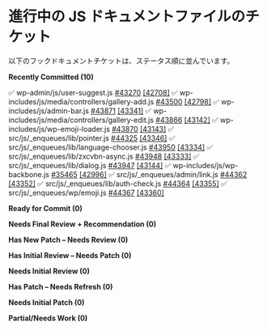 <!--
# In-progress JS docs file tickets
-->

# 進行中の JS ドキュメントファイルのチケット

<!--
The following hook docs tickets are sorted by status:
-->

以下のフックドキュメントチケットは、ステータス順に並んでいます。

**Recently Committed (10)**

✅ wp-admin/js/user-suggest.js [#43270](https://core.trac.wordpress.org/ticket/43270) [\[42708\]](https://core.trac.wordpress.org/changeset/42708)
✅ wp-includes/js/media/controllers/gallery-add.js [#43500](https://core.trac.wordpress.org/ticket/43500) [\[42798\]](https://core.trac.wordpress.org/changeset/42798)
✅ wp-includes/js/admin-bar.js [#43871](https://core.trac.wordpress.org/ticket/43871) [\[43341\]](https://core.trac.wordpress.org/changeset/43341)
✅ wp-includes/js/media/controllers/gallery-edit.js [#43866](https://core.trac.wordpress.org/ticket/43866) [\[43142\]](https://core.trac.wordpress.org/changeset/43142)
✅ wp-includes/js/wp-emoji-loader.js [#43870](https://core.trac.wordpress.org/ticket/43870) [\[43143\]](https://core.trac.wordpress.org/changeset/43143)
✅ src/js/\_enqueues/lib/pointer.js [#44325](https://core.trac.wordpress.org/ticket/44325) [\[43346\]](https://core.trac.wordpress.org/changeset/43346)
✅ src/js/\_enqueues/lib/language-chooser.js [#43950](https://core.trac.wordpress.org/ticket/43950) [\[43334\]](https://core.trac.wordpress.org/changeset/43334)
✅ src/js/\_enqueues/lib/zxcvbn-async.js [#43948](https://core.trac.wordpress.org/ticket/43948) [\[43333\]](https://core.trac.wordpress.org/changeset/43333)
✅ src/js/\_enqueues/lib/dialog.js [#43947](https://core.trac.wordpress.org/ticket/43947) [\[43144\]](https://core.trac.wordpress.org/changeset/43144)
✅ wp-includes/js/wp-backbone.js [#35465](https://core.trac.wordpress.org/ticket/35465) [\[42996\]](https://core.trac.wordpress.org/changeset/42996)
✅ src/js/\_enqueues/admin/link.js [#44362](https://core.trac.wordpress.org/ticket/44362) [\[43352\]](https://core.trac.wordpress.org/changeset/43352)
✅ src/js/\_enqueues/lib/auth-check.js [#44364](https://core.trac.wordpress.org/ticket/44364) [\[43355\]](https://core.trac.wordpress.org/changeset/43355)
✅ src/js/\_enqueues/wp/emoji.js [#44367](https://core.trac.wordpress.org/ticket/44367) [\[43360\]](https://core.trac.wordpress.org/changeset/43360)

**Ready for Commit (0)**

**Needs Final Review + Recommendation (0)**

**Has New Patch – Needs Review (0)**

**Has Initial Review – Needs Patch (0)**

**Needs Initial Review (0)**

**Has Patch – Needs Refresh (0)**

**Needs Initial Patch (0)**

**Partial/Needs Work (0)**
